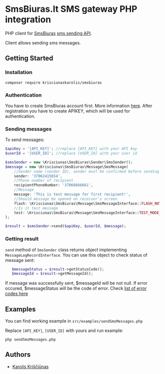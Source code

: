 # SmsBiuras.lt SMS gateway PHP integration

PHP client for [SmsBiuras](https://smsbiuras.lt) [sms sending API](https://docs.smsbiuras.lt/). 

Client allows sending sms messages.

## Getting Started
### Installation

```shell
composer require krisciunaskarolis/smsbiuras
```

### Authentication

You have to create SmsBiuras account first. More information [here](https://www.smsbiuras.lt/).
After registration you have to create APIKEY, which will be used for authentication.

### Sending messages
To send messages:

```php
$apiKey = '[API_KEY]'; //replace [API_KEY] with your API key
$userId = '[USER_ID]'; //replace [USER_ID] with your user id

$smsSender = new \Krisciunas\SmsBiuras\Sender\SmsSender();
$message = new \Krisciunas\SmsBiuras\Message\SmsMessage(
    //Sender name (sender ID), sender must be confirmed before sending SMS message
    sender: '37062415654',
    //Phone number of recipient
    recipientPhoneNumber: '37066666661',
    //Message
    message: 'This is test message for first recipient!',
    //Should message be opened on receiver's screen
    flash: \Krisciunas\SmsBiuras\Message\SmsMessageInterface::FLASH_NOT_REQUIRED,
    //Is it test message
    test: \Krisciunas\SmsBiuras\Message\SmsMessageInterface::TEST_MODE_ENABLED,
);

$result = $smsSender->send($apiKey, $userId, $message);
```

### Getting result

`send` method of `SmsSender` class returns object implementing `MessageLogRecordInterface`. 
You can use this object to check status of message sent:

```php
   $messageStatus = $result->getStatusCode();
   $messageId = $result->getMessageId();
```

If message was successfully sent, $messageId will be not null.
If error occured, $messageStatus will be the code of error.
Check [list of error codes here](https://docs.smsbiuras.lt/#klaidu_kodai)

## Examples

You can find working example in `src/examples/sendSmsMessages.php`

Replace `[API_KEY]`, `[USER_ID]` with yours and run example:

```
php sendSmsMessages.php
```

## Authors
- [Karolis Kriščiūnas](mailto:karolis.krisciunas@gmail.com)